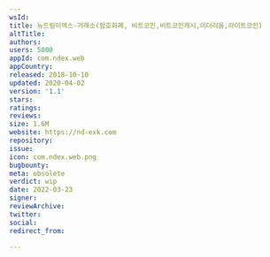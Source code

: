 ```yaml
---
wsId: 
title: 뉴드림이엑스-거래소(암호화폐, 비트코인,비트코인캐시,이더리움,라이트코인)
altTitle: 
authors: 
users: 5000
appId: com.ndex.web
appCountry: 
released: 2018-10-10
updated: 2020-04-02
version: '1.1'
stars: 
ratings: 
reviews: 
size: 1.6M
website: https://nd-exk.com
repository: 
issue: 
icon: com.ndex.web.png
bugbounty: 
meta: obsolete
verdict: wip
date: 2022-03-23
signer: 
reviewArchive: 
twitter: 
social: 
redirect_from: 

---
```



